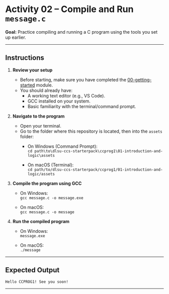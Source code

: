 # Activity 02 – Compile and Run `message.c`

**Goal:** Practice compiling and running a C program using the tools you set up earlier.

---

## Instructions

1. **Review your setup**
   - Before starting, make sure you have completed the [00-getting-started](../../00-getting-started/README.md) module.
   - You should already have:
     - A working text editor (e.g., VS Code).
     - GCC installed on your system.
     - Basic familiarity with the terminal/command prompt.

2. **Navigate to the program**
   - Open your terminal.
   - Go to the folder where this repository is located, then into the `assets` folder:
     - On Windows (Command Prompt):  
       `cd path\to\dlsu-ccs-starterpack\ccprog1\01-introduction-and-logic\assets`

     - On macOS (Terminal):  
       `cd path/to/dlsu-ccs-starterpack/ccprog1/01-introduction-and-logic/assets`

3. **Compile the program using GCC**
   - On Windows:  
     `gcc message.c -o message.exe`

   - On macOS:  
     `gcc message.c -o message`

4. **Run the compiled program**
   - On Windows:  
     `message.exe`

   - On macOS:  
     `./message`

---

## Expected Output

```
Hello CCPROG1! See you soon!
```

---
